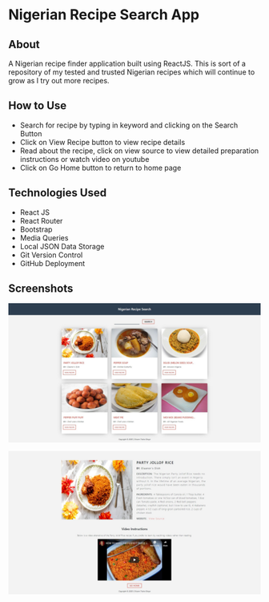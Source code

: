 # Nigerian Recipe Search App

## About

A Nigerian recipe finder application built using ReactJS. This is sort of a repository of my tested and trusted Nigerian recipes which will continue to grow as I try out more recipes.

## How to Use

- Search for recipe by typing in keyword and clicking on the Search Button
- Click on View Recipe button to view recipe details
- Read about the recipe, click on view source to view detailed preparation instructions or watch video on youtube
- Click on Go Home button to return to home page

## Technologies Used

- React JS
- React Router
- Bootstrap
- Media Queries
- Local JSON Data Storage
- Git Version Control
- GitHub Deployment

## Screenshots

![alt text](./src/assets/screenshots/home.jpg "Home Page")

![alt text](./src/assets/screenshots/recipePage.jpg "Recipe Page")

<!-- ## Challenges & Solutions



In the project directory, you can run:

### `DangerButton.js` -->
